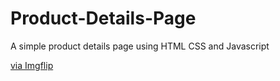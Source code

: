 # Product-Details-Page
 A simple product details page using HTML CSS and Javascript
<div style="width:260px;max-width:100%;">

 <p><a href="https://imgflip.com/gif/8h2jwc">via Imgflip</a></p>
</div>
